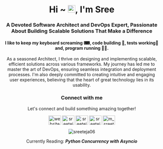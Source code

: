 <h1 align="center">Hi ~ <img src="https://user-images.githubusercontent.com/1303154/88677602-1635ba80-d120-11ea-84d8-d263ba5fc3c0.gif" width="24px" alt="hi">, I'm Sree</h1>
<h3 align="center">A Devoted Software Architect and DevOps Expert, Passionate About Building Scalable Solutions That Make a Difference</h3>
<h4 align="center">I like to keep my keyboard screaming ⌨, code building 💪, tests working🧪 and, program running 🏃‍♂️.</h4>

<p align="center">
  As a seasoned Architect, I thrive on designing and implementing scalable, efficient solutions across various frameworks. My journey has led me to master the art of DevOps, ensuring seamless integration and deployment processes. I'm also deeply committed to creating intuitive and engaging user experiences, believing that the heart of great technology lies in its usability.
</p>
<!--
<h3 align="center">Languages and Tools</h3>
<p align="center"> 
  <img alt="TypeScript" src="https://img.shields.io/badge/-TypeScript-007ACC?style=flat-square&logo=typescript&logoColor=white" />
  <img alt="Nodejs" src="https://img.shields.io/badge/-Nodejs-43853d?style=flat-square&logo=Node.js&logoColor=white" />
  <img alt="NestJs" src="https://img.shields.io/badge/-NestJs-ea2845?style=flat-square&logo=nestjs&logoColor=white" />
  <img alt="React" src="https://img.shields.io/badge/-React-45b8d8?style=flat-square&logo=react&logoColor=white" />
  <img alt="Docker" src="https://img.shields.io/badge/-Docker-46a2f1?style=flat-square&logo=docker&logoColor=white" />
  <img alt="kubernetes" src="https://img.shields.io/badge/-Kubernetes-326CE5?style=flat-square&logo=kubernetes&logoColor=white" />
  <img alt="Postman" src="https://img.shields.io/badge/-Postman-f15a25?style=flat-square&logo=postman&logoColor=white" />
  <img alt="Nginx" src="https://img.shields.io/badge/-Nginx-009136?style=flat-square&logo=nginx&logoColor=white" />
  <img alt="Flutter" src="https://img.shields.io/badge/-Flutter-00aff0?style=flat-square&logo=flutter&logoColor=white" />
  <img alt="git" src="https://img.shields.io/badge/-Git-F05032?style=flat-square&logo=git&logoColor=white" />
  <img alt="html5" src="https://img.shields.io/badge/-HTML5-E34F26?style=flat-square&logo=html5&logoColor=white" />
  <img alt="MongoDB" src="https://img.shields.io/badge/-MongoDB-13aa52?style=flat-square&logo=mongodb&logoColor=white" />
  <img alt="SQL" src="https://img.shields.io/badge/-SQL-CB3837?style=flat-square&logo=mysql&logoColor=white" />
  <img alt="Go" src="https://img.shields.io/badge/-Go-00aff0?style=flat-square&logo=go&logoColor=white" />
  <img alt="Java" src="https://img.shields.io/badge/-SpringBoot-6DB33F?style=flat-square&logo=springboot&logoColor=white" />
  <img alt="Blockchain" src="https://img.shields.io/badge/-BlockChain-F7931A?style=flat-square&logo=bitcoin&logoColor=white" />
  <img alt="BigData" src="https://img.shields.io/badge/-BigData-1F77B4?style=flat-square&logoColor=white" />
</p>
***
-->

<h3 align="center">Connect with me</h3>

<p align="center">
  Let's connect and build something amazing together!
</p>

<p align="center">
<a href="https://supercharged.dev" target="blank"><img align="center" src="https://cdn.jsdelivr.net/npm/simple-icons@3.0.1/icons/googlechrome.svg" alt="website" height="30" width="40" /></a>
<a href="https://dev.to/sreeteja06" target="blank"><img align="center" src="https://cdn.jsdelivr.net/npm/simple-icons@3.0.1/icons/dev-dot-to.svg" alt="sreeteja06" height="30" width="40" /></a>
<a href="https://twitter.com/sreeteja06" target="blank"><img align="center" src="https://cdn.jsdelivr.net/npm/simple-icons@3.0.1/icons/twitter.svg" alt="sreeteja06" height="30" width="40" /></a>
<a href="https://linkedin.com/in/sreeteja06" target="blank"><img align="center" src="https://cdn.jsdelivr.net/npm/simple-icons@3.0.1/icons/linkedin.svg" alt="sreeteja06" height="30" width="40" /></a>
<a href="https://instagram.com/m_sreeteja" target="blank"><img align="center" src="https://cdn.jsdelivr.net/npm/simple-icons@3.0.1/icons/instagram.svg" alt="m_sreeteja" height="30" width="40" /></a>
</p>



<p align="center"> <img src="https://komarev.com/ghpvc/?username=sreeteja06&label=Visitors&color=0e75b6&style=flat" alt="sreeteja06" /> </p>
<p align="center">Currently Reading: <b><i>Python Concurrency with Asyncio</i></b></p>
